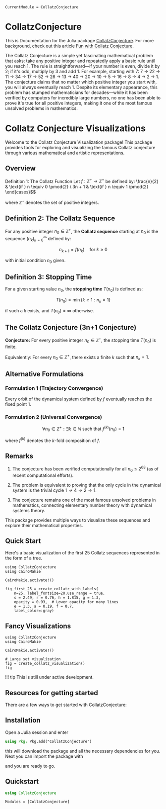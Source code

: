 ```@meta
CurrentModule = CollatzConjecture
```

# CollatzConjecture

This is Documentation for the Julia package [CollatzConjecture](https://github.com/geekymode/CollatzConjecture.jl). For more background, check out this article [Fun with Collatz Conjecture](https://geekymode.github.io/CollatzBlog/). 

The Collatz Conjecture is a simple yet fascinating mathematical problem that asks: take any positive integer and repeatedly apply a basic rule until you reach 1. The rule is straightforward—if your number is even, divide it by 2; if it's odd, multiply by 3 and add 1. For example, starting with 7: 7 → 22 → 11 → 34 → 17 → 52 → 26 → 13 → 40 → 20 → 10 → 5 → 16 → 8 → 4 → 2 → 1. The conjecture claims that no matter which positive integer you start with, you will always eventually reach 1. Despite its elementary appearance, this problem has stumped mathematicians for decades—while it has been verified by computers for incredibly large numbers, no one has been able to prove it's true for all positive integers, making it one of the most famous unsolved problems in mathematics.


# Collatz Conjecture Visualizations

Welcome to the Collatz Conjecture Visualization package! This package provides tools for exploring and visualizing the famous Collatz conjecture through various mathematical and artistic representations.

## Overview

Definition 1: The Collatz Function
Let $f: \mathbb{Z}^+ \to \mathbb{Z}^+$ be defined by:
\frac{n}{2} & \text{if } n \equiv 0 \pmod{2} \\
3n + 1 & \text{if } n \equiv 1 \pmod{2}
\end{cases}$$

where $\mathbb{Z}^+$ denotes the set of positive integers.

## Definition 2: The Collatz Sequence

For any positive integer $n_0 \in \mathbb{Z}^+$, the **Collatz sequence** starting at $n_0$ is the sequence $(n_k)_{k=0}^{\infty}$ defined by:

$$n_{k+1} = f(n_k) \quad \text{for } k \geq 0$$

with initial condition $n_0$ given.

## Definition 3: Stopping Time

For a given starting value $n_0$, the **stopping time** $T(n_0)$ is defined as:

$$T(n_0) = \min\{k \geq 1 : n_k = 1\}$$

if such a $k$ exists, and $T(n_0) = \infty$ otherwise.

## The Collatz Conjecture (3n+1 Conjecture)

**Conjecture:** For every positive integer $n_0 \in \mathbb{Z}^+$, the stopping time $T(n_0)$ is finite.

Equivalently: For every $n_0 \in \mathbb{Z}^+$, there exists a finite $k$ such that $n_k = 1$.

## Alternative Formulations

### Formulation 1 (Trajectory Convergence)
Every orbit of the dynamical system defined by $f$ eventually reaches the fixed point 1.

### Formulation 2 (Universal Convergence)
$$\forall n_0 \in \mathbb{Z}^+ : \exists k \in \mathbb{N} \text{ such that } f^{(k)}(n_0) = 1$$

where $f^{(k)}$ denotes the $k$-fold composition of $f$.

## Remarks

1. The conjecture has been verified computationally for all $n_0 \leq 2^{68}$ (as of recent computational efforts).

2. The problem is equivalent to proving that the only cycle in the dynamical system is the trivial cycle $1 \to 4 \to 2 \to 1$.

3. The conjecture remains one of the most famous unsolved problems in mathematics, connecting elementary number theory with dynamical systems theory.

This package provides multiple ways to visualize these sequences and explore their mathematical properties.

## Quick Start

Here's a basic visualization of the first 25 Collatz sequences represented in the form of a tree.

```@example plot25
using CollatzConjecture
using CairoMakie

CairoMakie.activate!()

fig_first_25 = create_collatz_with_labels(
    n=25, label_fontsize=20,use_range = true,
    s = 2.49, r = 0.76, h = 1.815, g = 1.3, 
    opacity = 0.93,  # Lower opacity for many lines
    e = 1.3, a = 0.19, f = 0.7,
    label_color=:gray)
```

## Fancy Visualizations



```@example plots2
using CollatzConjecture
using CairoMakie

CairoMakie.activate!()

# Large set visualization
fig = create_collatz_visualization()
fig
```

!!! tip
    This is still under active development.

## Resources for getting started

There are a few ways to get started with CollatzConjecture:

## Installation

Open a Julia session and enter

```julia
using Pkg; Pkg.add("CollatzConjecture")
```

this will download the package and all the necessary dependencies for you. Next you can import the package with


and you are ready to go.

## Quickstart

```julia
using CollatzConjecture
```



```@autodocs
Modules = [CollatzConjecture]
```